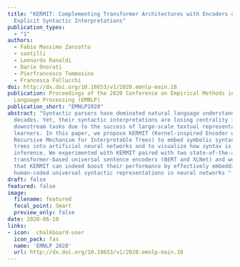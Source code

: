 ```yaml
---
title: "KERMIT: Complementing Transformer Architectures with Encoders of
  Explicit Syntactic Interpretations"
publication_types:
  - "1"
authors:
  - Fabio Massimo Zanzotto
  - santilli
  - Leonardo Ranaldi
  - Dario Onorati
  - Pierfrancesco Tommasino
  - Francesca Fallucchi
doi: http://dx.doi.org/10.18653/v1/2020.emnlp-main.18
publication: Proceedings of the 2020 Conference on Empirical Methods in Natural
  Language Processing (EMNLP)
publication_short: "EMNLP2020"
abstract: "Syntactic parsers have dominated natural language understanding for
  decades. Yet, their syntactic interpretations are losing centrality in
  downstream tasks due to the success of large-scale textual representation
  learners. In this paper, we propose KERMIT (Kernel-inspired Encoder with
  Recursive Mechanism for Interpretable Trees) to embed symbolic syntactic parse
  trees into artificial neural networks and to visualize how syntax is used in
  inference. We experimented with KERMIT paired with two state-of-the-art
  transformer-based universal sentence encoders (BERT and XLNet) and we showed
  that KERMIT can indeed boost their performance by effectively embedding
  human-coded universal syntactic representations in neural networks "
draft: false
featured: false
image:
  filename: featured
  focal_point: Smart
  preview_only: false
date: 2020-06-10
links:
- icon:  chalkboard-user
  icon_pack: fas
  name: 'EMNLP 2020'
  url: http://dx.doi.org/10.18653/v1/2020.emnlp-main.18
---
```

